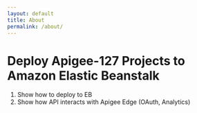 ```yaml
---
layout: default
title: About
permalink: /about/
---
```


# Deploy Apigee-127 Projects to Amazon Elastic Beanstalk

1. Show how to deploy to EB
2. Show how API interacts with Apigee Edge (OAuth, Analytics)